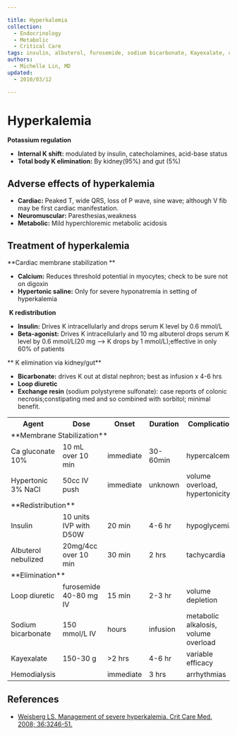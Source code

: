 ```yaml
---

title: Hyperkalemia
collection:
  - Endocrinology
  - Metabolic
  - Critical Care
tags: insulin, albuterol, furosemide, sodium bicarbonate, Kayexalate, calcium gluconate
authors:
  - Michelle Lin, MD
updated:
  - 2010/03/12

---
```


# Hyperkalemia

**Potassium regulation**

-   **Internal K shift:** modulated by insulin, catecholamines, acid-base status
-   **Total body K elimination:** By kidney(95%) and gut (5%)

## Adverse effects of hyperkalemia

-   **Cardiac:** Peaked T, wide QRS, loss of P wave, sine wave; although V fib may be first cardiac manifestation.
-   **Neuromuscular:** Paresthesias,weakness
-   **Metabolic:** Mild hyperchloremic metabolic acidosis

## Treatment of hyperkalemia

**Cardiac membrane stabilization **
-   **Calcium:** Reduces threshold potential in myocytes; check to be sure not on digoxin
-   **Hypertonic saline:** Only for severe hyponatremia in setting of hyperkalemia

 **K redistribution**
-   **Insulin:** Drives K intracellularly and drops serum K level by 0.6 mmol/L
-   **Beta-agonist:** Drives K intracellularly and 10 mg albuterol drops serum K level by 0.6 mmol/L(20 mg --&gt; K drops by 1 mmol/L);effective in only 60% of patients

** K elimination via kidney/gut**
-   **Bicarbonate:** drives K out at distal nephron; best as infusion x 4-6 hrs
-   **Loop diuretic**
-   **Exchange resin** (sodium polystyrene sulfonate): case reports of colonic necrosis;constipating med and so combined with sorbitol; minimal benefit. 


<table>
  <tr>
    <th>Agent</th>
    <th>Dose</th>
    <th>Onset</th>
    <th>Duration</th>
    <th>Complication</th>
  </tr>
  <tr>
    <td colspan="5">**Membrane Stabilization**</td>
  </tr>
  <tr>
    <td><span class="drug">Ca gluconate 10%</span></td>
    <td>10 mL over 10 min</td>
    <td>immediate</td>
    <td>30-60min</td>
    <td>hypercalcemia</td>
  </tr>
  <tr>
    <td><span class="drug">Hypertonic 3% NaCl</span></td>
    <td>50cc IV push</td>
    <td>immediate</td>
    <td>unknown</td>
    <td>volume overload, hypertonicity</td>
  </tr>
  <tr>
    <td colspan="5">**Redistribution**</td>
  </tr>
  <tr>
    <td><span class="drug">Insulin</span></td>
    <td>10 units IVP with D50W</td>
    <td>20 min</td>
    <td>4-6 hr</td>
    <td>hypoglycemia</td>
  </tr>
  <tr>
    <td><span class="drug">Albuterol nebulized</span></td>
    <td>20mg/4cc over 10 min</td>
    <td>30 min</td>
    <td>2 hrs</td>
    <td>tachycardia</td>
  </tr>
  <tr>
    <td colspan="5">**Elimination**</td>
  </tr>
  <tr>
    <td><span class="drug">Loop diuretic</span></td>
    <td>furosemide 40-80 mg IV</td>
    <td>15 min</td>
    <td>2-3 hr</td>
    <td>volume depletion</td>
  </tr>
  <tr>
    <td><span class="drug">Sodium bicarbonate</span></td>
    <td>150 mmol/L IV</td>
    <td>hours</td>
    <td>infusion</td>
    <td>metabolic alkalosis, volume overload</td>
  </tr>
  <tr>
    <td><span class="drug">Kayexalate</span></td>
    <td>150-30 g</td>
    <td>>2 hrs</td>
    <td>4-6 hr</td>
    <td>variable efficacy</td>
  </tr>
  <tr>
    <td><span class="drug">Hemodialysis</span></td>
    <td></td>
    <td>immediate</td>
    <td>3 hrs</td>
    <td>arrhythmias</td>
  </tr>
</table>


## References

-   [Weisberg LS. Management of severe hyperkalemia. Crit Care Med. 2008; 36:3246-51.](https://www.ncbi.nlm.nih.gov/pubmed/?term=18936701)
